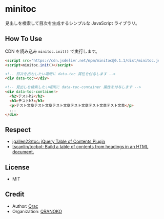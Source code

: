 # minitoc

見出しを検索して目次を生成するシンプルな JavaScript ライブラリ。

## How To Use

CDN を読み込み `minitoc.init()` で実行します。

<!-- prettier-ignore -->
```html
<script src="https://cdn.jsdelivr.net/npm/minitoc@0.1.1/dist/minitoc.js"></script>
<script>minitoc.init()</script>
```

<!-- prettier-ignore -->
```html
<!-- 目次を出力したい場所に data-toc 属性を付与します -->
<div data-toc></div>

<!-- 見出しを検索したい場所に data-toc-container 属性を付与します -->
<div data-toc-container>
  <h2>テストh2</h2>
  <h3>テストh3</h3>
  <p>テスト文章テスト文章テスト文章テスト文章テスト文章テスト文章</p>
  ...
</div>
```

## Respect

- [jgallen23/toc: jQuery Table of Contents Plugin](https://github.com/jgallen23/toc)
- [tscanlin/tocbot: Build a table of contents from headings in an HTML document.](https://github.com/tscanlin/tocbot)

## License

- MIT

## Credit

- Author: [Qrac](https://qrac.jp)
- Organization: [QRANOKO](https://qranoko.jp)
